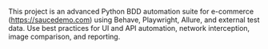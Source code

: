 <!-- Use this file to provide workspace-specific custom instructions to Copilot. For more details, visit https://code.visualstudio.com/docs/copilot/copilot-customization#_use-a-githubcopilotinstructionsmd-file -->

This project is an advanced Python BDD automation suite for e-commerce (https://saucedemo.com) using Behave, Playwright, Allure, and external test data. Use best practices for UI and API automation, network interception, image comparison, and reporting.
